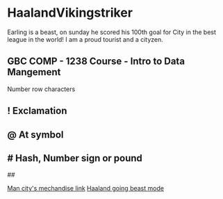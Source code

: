 # HaalandVikingstriker
Earling is a beast, on sunday he scored his 100th goal for City in the best league in the world! I am a proud tourist and a cityzen.
## GBC COMP - 1238 Course - Intro to Data Mangement
Number row characters
## ! Exclamation 
## @ At symbol
## # Hash, Number sign or pound
\#\#

[Man city's mechandise link](https://shop.mancity.com/ca/en/kits/)
[Haaland going beast mode](https://www.espn.com/soccer/story/_/id/41301639/erling-haaland-100th-man-city-goal-cristiano-ronaldo-record)


